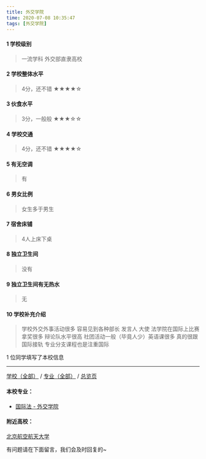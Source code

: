 ```yaml
---
title: 外交学院
time: 2020-07-08 10:35:47
tags: [外交学院]
---
```

#### 1 学校级别
> 一流学科 外交部直隶高校


#### 2 学校整体水平
> 4分，还不错
★★★★☆


#### 3 伙食水平
>  3分，一般般
★★★☆☆


#### 4 学校交通
> 4分，还不错
★★★★☆


#### 5 有无空调
> 有


#### 6 男女比例
> 女生多于男生


#### 7 宿舍床铺
> 4人上床下桌
 

#### 8 独立卫生间
> 没有


#### 9 独立卫生间有无热水
> 无


#### 10 学校补充介绍
> 学校外交外事活动很多 容易见到各种部长 发言人 大使 法学院在国际上比赛拿奖很多 辩论队水平很高 社团活动一般（毕竟人少）英语课很多 真的很跟国际接轨 专业分支课程也是注重国际

1 位同学填写了本校信息
***
[学校（全部）](https://univgo.github.io/2020/07/08/3efa6bcca419) / [专业（全部）](https://univgo.github.io/2020/07/08/2d4c6d3552c2) / [总览页](https://univgo.github.io/2020/07/08/445daeb4fa00)
#### 本校专业：
- [国际法 - 外交学院](https://univgo.github.io/2020/07/08/041f7cb60325)

#### 附近高校：
[北京航空航天大学](https://univgo.github.io/2020/07/08/北京航空航天大学)


有问题请在下面留言，我们会及时回复的~
